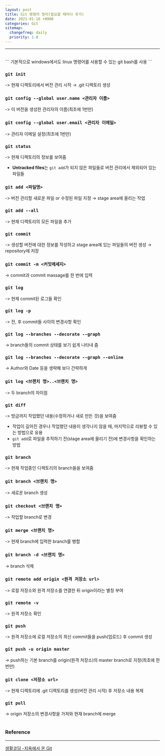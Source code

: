 ```yaml
---
layout: post
title: Git 명령어 정리(필요할 때마다 추가)
date: 2021-01-16 +0900
categories: Git
sitemap:
  changefreq: daily
  priority: 1.0
---
```


---

<br>
```
기본적으로 windows에서도 linux 명령어를 사용할 수 있는 git bash를 사용
```

### `git init`

-> 현재 디렉토리에서 버전 관리 시작 → .git 디렉토리 생성

### `git config --global user.name <관리자 이름>`

-> 이 버전을 생성한 관리자의 이름(최초에 1번만)

### `git config --global user.email <관리자 이메일>`

-> 관리자 이메일 설정(최초에 1번만)

### `git status`

-> 현재 디렉토리의 정보를 보여줌

- **Untracked files**는 `git add`가 되지 않은 파일들로 버전 관리에서 제외되어 있는 파일들

### `git add <파일명>`

-> 버전 관리할 새로운 파일 or 수정된 파일 지정 → stage area에 올리는 작업

### `git add --all`

-> 현재 디렉토리의 모든 파일을 추가

### `git commit`

-> 생성할 버전에 대한 정보를 작성하고 stage area에 있는 파일들의 버전 생성 → repository에 저장

### `git commit -m <커밋메세지>`

-> commit과 commit massage를 한 번에 입력

### `git log`

-> 현재 commit된 로그들 확인

### `git log -p`

-> 전, 후 commit들 사이의 변경사항 확인

### `git log --branches --decorate --graph`

-> branch들의 commit 상태를 보기 쉽게 나타내 줌

### `git log --branches --decorate --graph --online`

-> Author와 Date 등을 생략해 보다 간략하게

### `git log <브랜치 명>..<브랜치 명>`

-> 두 branch의 차이점

### `git diff`

-> 방금까지 작업했던 내용(수정하거나 새로 만든 것)을 보여줌

- 작업이 길어진 경우나 작업했던 내용이 생각나지 않을 때, 마지막으로 리뷰할 수 있는 방법으로 유용
- `git add`로 파일을 추적하기 전(stage area에 올리기 전)에 변경사항을 확인하는 방법

### `git branch`

-> 현재 작업중인 디렉토리의 branch들을 보여줌

### `git branch <브랜치 명>`

-> 새로운 branch 생성

### `git checkout <브랜치 명>`

-> 작업할 branch로 변경

### `git merge <브랜치 명>`

-> 현재 branch에 입력한 branch를 병합

### `git branch -d <브랜치 명>`

-> branch 삭제

### `git remote add origin <원격 저장소 url>`

-> 로컬 저장소와 원격 저장소를 연결한 뒤 origin이라는 별칭 부여

### `git remote -v`

-> 원격 저장소 확인

### `git push`

-> 원격 저장소에 로컬 저장소의 최신 commit들을 push(업로드) 후 commit 생성

### `git push -u origin master`

-> push하는 기본 branch를 origin(원격 저장소)의 master branch로 지정(최초에 한번만)

### `git clone <저장소 url>`

-> 현재 디렉토리에 .git 디렉토리를 생성(버전 관리 시작) 후 저장소 내용 복제

### `git pull`

-> origin 저장소의 변경사항을 가져와 현재 branch에 merge
<br>
<br>

### Reference

---

[생활코딩 -지옥에서 온 Git](https://opentutorials.org/course/2708)
